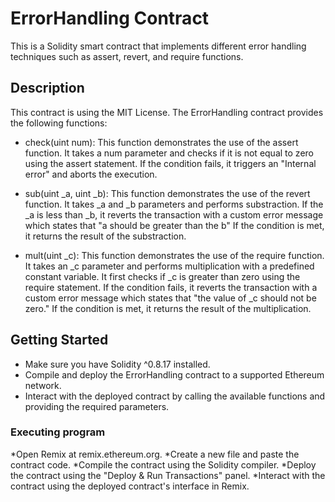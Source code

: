 # ErrorHandling Contract


This is a Solidity smart contract that implements different error handling techniques such as assert, revert, and require functions.

## Description

This contract is using the MIT License.
The ErrorHandling contract provides the following functions:

* check(uint num): 
This function demonstrates the use of the assert function.
It takes a num parameter and checks if it is not equal to zero using the assert statement.
If the condition fails, it triggers an "Internal error" and aborts the execution.

* sub(uint _a, uint _b): 
This function demonstrates the use of the revert function.
It takes _a and _b parameters and performs substraction.
If the _a is less than _b, it reverts the transaction with a custom error message which states that "a should be greater than the b"
If the condition is met, it returns the result of the substraction.

* mult(uint _c): 
This function demonstrates the use of the require function.
It takes an _c parameter and performs multiplication with a predefined constant variable.
It first checks if _c is greater than zero using the require statement.
If the condition fails, it reverts the transaction with a custom error message which states that "the value of _c should not be zero."
If the condition is met, it returns the result of the multiplication.

## Getting Started

* Make sure you have Solidity ^0.8.17 installed.
* Compile and deploy the ErrorHandling contract to a supported Ethereum network.
* Interact with the deployed contract by calling the available functions and providing the required parameters.


### Executing program

*Open Remix at remix.ethereum.org.
*Create a new file and paste the contract code.
*Compile the contract using the Solidity compiler.
*Deploy the contract using the "Deploy & Run Transactions" panel.
*Interact with the contract using the deployed contract's interface in Remix.



